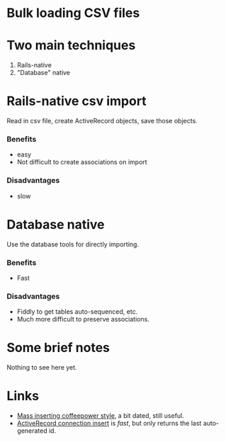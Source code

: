 # Bulk loading CSV files

# Two main techniques

1. Rails-native
2. "Database" native

# Rails-native csv import

Read in csv file, create ActiveRecord objects, save those objects.

### Benefits

* easy
* Not difficult to create associations on import

### Disadvantages

* slow

# Database native

Use the database tools for directly importing.

### Benefits

* Fast

### Disadvantages

* Fiddly to get tables auto-sequenced, etc.
* Much more difficult to preserve associations.

# Some brief notes

Nothing to see here yet.

# Links


* [Mass inserting coffeepower style](https://www.coffeepowered.net/2009/01/23/mass-inserting-data-in-rails-without-killing-your-performance/), a bit dated, still useful.
* [ActiveRecord connection insert](http://api.rubyonrails.org/classes/ActiveRecord/ConnectionAdapters/DatabaseStatements.html#method-i-insert) is *fast*, but only returns the last auto-generated id.
